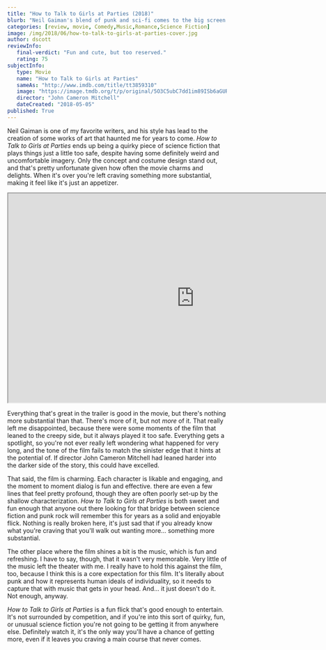 ```yaml
---
title: "How to Talk to Girls at Parties (2018)"
blurb: "Neil Gaiman's blend of punk and sci-fi comes to the big screen."
categories: [review, movie, Comedy,Music,Romance,Science Fiction]
image: /img/2018/06/how-to-talk-to-girls-at-parties-cover.jpg
author: dscott
reviewInfo:
   final-verdict: "Fun and cute, but too reserved."
   rating: 75
subjectInfo:
   type: Movie
   name: "How to Talk to Girls at Parties"
   sameAs: "http://www.imdb.com/title/tt3859310"
   image: "https://image.tmdb.org/t/p/original/5O3C5ubC7dd1im89ISb6aGUR2AA.jpg"
   director: "John Cameron Mitchell"
   dateCreated: "2018-05-05"
published: True
---
```



Neil Gaiman is one of my favorite writers, and his style has lead to the creation of some works of art that haunted me for years to come. *How to Talk to Girls at Parties* ends up being a quirky piece of science fiction that plays things just a little too safe, despite having some definitely weird and uncomfortable imagery.  Only the concept and costume design stand out, and that's pretty unfortunate given how often the movie charms and delights. When it's over you're left craving something more substantial, making it feel like it's just an appetizer.

<div class="videoWrapper">
    <iframe width="853" height="480" src="https://www.youtube.com/embed/nWzHaRM8jeo" allowfullscreen></iframe>
</div>

Everything that's great in the trailer is good in the movie, but there's nothing more substantial than that. There's more of it, but not *more* of it. That really left me disappointed, because there were some moments of the film that leaned to the creepy side, but it always played it too safe. Everything gets a spotlight, so you're not ever really left wondering what happened for very long, and the tone of the film fails to match the sinister edge that it hints at the potential of. If director John Cameron Mitchell had leaned harder into the darker side of the story, this could have excelled. 

That said, the film is charming. Each character is likable and engaging, and the moment to moment dialog is fun and effective. there are even a few lines that feel pretty profound, though they are often poorly set-up by the shallow characterization. *How to Talk to Girls at Parties* is both sweet and fun enough that anyone out there looking for that bridge between science fiction and punk rock will remember this for years as a solid and enjoyable flick. Nothing is really broken here, it's just sad that if you already know what you're craving that you'll walk out wanting more... something more substantial.

The other place where the film shines a bit is the music, which is fun and refreshing. I have to say, though, that it wasn't very memorable. Very little of the music left the theater with me. I really have to hold this against the film, too, because I think this is a core expectation for this film. It's literally about punk and how it represents human ideals of individuality, so it needs to capture that with music that gets in your head. And... it just doesn't do it. Not enough, anyway.

*How to Talk to Girls at Parties* is a fun flick that's good enough to entertain. It's not surrounded by competition, and if you're into this sort of quirky, fun, or unusual science fiction you're not going to be getting it from anywhere else. Definitely watch it, it's the only way you'll have a chance of getting more, even if it leaves you craving a main course that never comes.